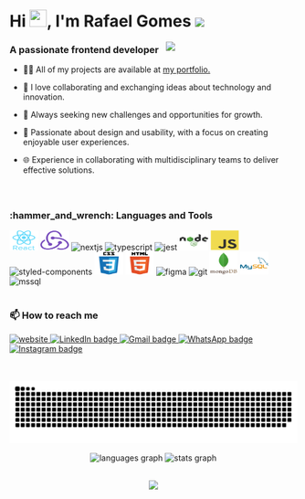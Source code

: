 <h1 align="left">Hi <img src="https://user-images.githubusercontent.com/74038190/214644152-52f47eb3-5e31-4f47-8758-05c9468d5596.gif" height="30px" width="30px"/>, I'm Rafael Gomes <img src="https://media.giphy.com/media/WUlplcMpOCEmTGBtBW/giphy.gif" width="40px"> </h1>

<img align='right' src="https://media.giphy.com/media/M9gbBd9nbDrOTu1Mqx/giphy.gif" width="230">
<p>
<h3 align="left">A passionate frontend developer</h3>

- 👨‍💻 All of my projects are available at [my portfolio.](https://rafaelgomes.netlify.app?utm_source=github&utm_medium=social&utm_campaign=description_github)

- 🚀 I love collaborating and exchanging ideas about technology and innovation.

- 🌟 Always seeking new challenges and opportunities for growth.

- 🎨 Passionate about design and usability, with a focus on creating enjoyable user experiences.

- 🌐 Experience in collaborating with multidisciplinary teams to deliver effective solutions.
</p>

<br/>

##

</div>

<h3 align="left">:hammer_and_wrench: Languages and Tools</h3>
<div align="left"> 
<img src="https://raw.githubusercontent.com/devicons/devicon/master/icons/react/react-original-wordmark.svg" alt="react" width="50" height="35"/>
<img src="https://raw.githubusercontent.com/devicons/devicon/master/icons/redux/redux-original.svg" alt="redux" width="50"  height="35"/> 
<img src="https://cdn.worldvectorlogo.com/logos/nextjs-2.svg" alt="nextjs" width="50"  height="35"/>
<img src="https://cdn.worldvectorlogo.com/logos/typescript.svg" alt="typescript" width="50"  height="35"/>
<img src="https://www.vectorlogo.zone/logos/jestjsio/jestjsio-icon.svg" alt="jest" width="40"  height="35"/>
<img src="https://raw.githubusercontent.com/devicons/devicon/master/icons/nodejs/nodejs-original-wordmark.svg" alt="nodejs" width="50"  height="35"/> 
<img src="https://raw.githubusercontent.com/devicons/devicon/master/icons/javascript/javascript-original.svg" alt="javascript" width="50"  height="35"/>
<img src="https://skillicons.dev/icons?i=styledcomponents" alt="styled-components" width="50" height="35"/>
<img src="https://raw.githubusercontent.com/devicons/devicon/master/icons/css3/css3-original-wordmark.svg" alt="css3" width="50"  height="40"/> 
<img src="https://raw.githubusercontent.com/devicons/devicon/master/icons/html5/html5-original-wordmark.svg" alt="html5" width="50"  height="40"/>
<img src="https://www.vectorlogo.zone/logos/figma/figma-icon.svg" alt="figma" width="50"  height="30"/>
<img src="https://www.vectorlogo.zone/logos/git-scm/git-scm-icon.svg" alt="git" width="50"  height="30"/> 
<img src="https://raw.githubusercontent.com/devicons/devicon/master/icons/mongodb/mongodb-original-wordmark.svg" alt="mongodb" width="50"  height="40"/> 
<img src="https://raw.githubusercontent.com/devicons/devicon/master/icons/mysql/mysql-original-wordmark.svg" alt="mysql" width="50"  height="40"/>
<img src="https://www.svgrepo.com/show/303229/microsoft-sql-server-logo.svg" alt="mssql" width="50"  height="40"/> 
</div>

<br/>

<h3>📫 How to reach me</h2>
<div >
 <a href="https://rafaelgomes.netlify.app?utm_source=github&utm_medium=social&utm_campaign=badge_github"> 
 
<img src="https://img.shields.io/badge/website-000000?style=for-the-badge&logo=About.me&logoColor=white" alt="website" data-canonical-src="https://img.shields.io/badge/Website-46a2f1.svg?&amp;style=flat-square&amp;logo=Google-Chrome&amp;logoColor=white&amp;link=https://rafaelgomes.netlify.app/" height="25">
</a>
 <a href="https://linkedin.com/in/dev-rafael-gomes">
  <img src="https://img.shields.io/badge/LinkedIn-0077B5?style=for-the-badge&logo=linkedin&logoColor=white" height="25" alt="LinkedIn badge" />
</a>
<a href="mailto:raafaelgomees10@gmail.com">
  <img src="https://img.shields.io/badge/Gmail-D14836?style=for-the-badge&logo=gmail&logoColor=white" height="25" alt="Gmail badge" />
</a>
<a href="https://wa.me/5535984775696">
  <img src="https://img.shields.io/badge/WhatsApp-25D366?style=for-the-badge&logo=whatsapp&logoColor=white" height="25" alt="WhatsApp badge" />
</a>
<a href="https://instagram.com/rafaelskatee">
  <img src="https://img.shields.io/badge/Instagram-E4405F?style=for-the-badge&logo=instagram&logoColor=white" height="25" alt="Instagram badge" />
</a>
</div>

<br/>
<br/>

<div align="center">

![Skane Animation](https://github.com/raafaelgomees10/raafaelgomees10/blob/output/github-contribution-grid-snake-dark.svg)

<img  src="https://github-readme-stats.vercel.app/api/top-langs/?username=raafaelgomees10&theme=codeSTACKr&hide_border=false&include_all_commits=true&count_private=true&layout=compact" height="150" alt="languages graph"  />
<img src="https://github-readme-stats.vercel.app/api?username=raafaelgomees10&theme=codeSTACKr&hide_border=false&show_icons=true&include_all_commits=true&count_private=true" height="150" alt="stats graph"  />

<br/>
<br/>

![](https://visitcount.itsvg.in/api?id=raafaelgomees10&icon=5&color=1)

</div>


